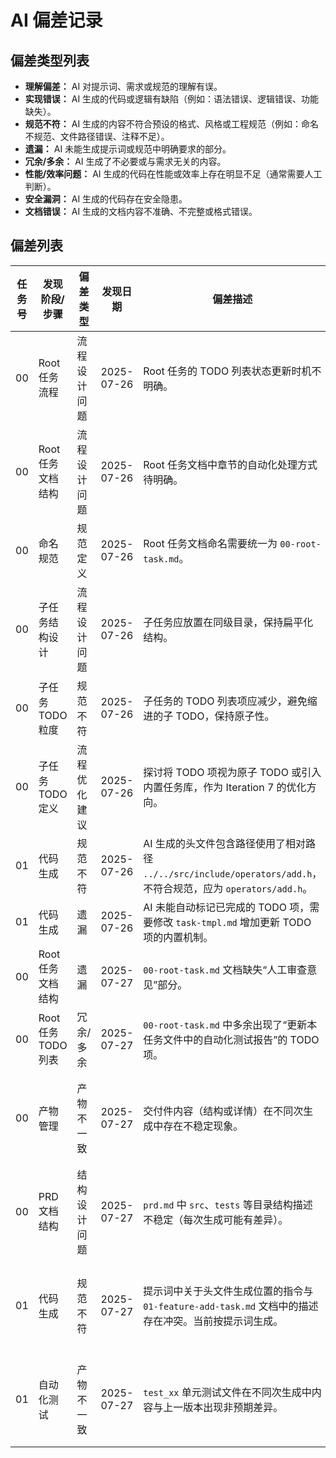 # AI 偏差记录

## 偏差类型列表
- **理解偏差：** AI 对提示词、需求或规范的理解有误。
- **实现错误：** AI 生成的代码或逻辑有缺陷（例如：语法错误、逻辑错误、功能缺失）。
- **规范不符：** AI 生成的内容不符合预设的格式、风格或工程规范（例如：命名不规范、文件路径错误、注释不足）。
- **遗漏：** AI 未能生成提示词或规范中明确要求的部分。
- **冗余/多余：** AI 生成了不必要或与需求无关的内容。
- **性能/效率问题：** AI 生成的代码在性能或效率上存在明显不足（通常需要人工判断）。
- **安全漏洞：** AI 生成的代码存在安全隐患。
- **文档错误：** AI 生成的文档内容不准确、不完整或格式错误。

## 偏差列表

| 任务号 | 发现阶段/步骤 | 偏差类型 | 发现日期 | 偏差描述 | 解决方案/状态 |
|---|---|---|---|---|---|
| 00     | Root任务流程  | 流程设计问题 | 2025-07-26  | Root 任务的 TODO 列表状态更新时机不明确。                    | 已解决        |
| 00     | Root任务文档结构 | 流程设计问题 | 2025-07-26  | Root 任务文档中章节的自动化处理方式待明确。                  | 待处理        |
| 00     | 命名规范      | 规范定义     | 2025-07-26  | Root 任务文档命名需要统一为 `00-root-task.md`。              | 已解决        |
| 00     | 子任务结构设计 | 流程设计问题 | 2025-07-26  | 子任务应放置在同级目录，保持扁平化结构。                     | 已解决        |
| 00     | 子任务TODO粒度 | 规范不符     | 2025-07-26  | 子任务的 TODO 列表项应减少，避免缩进的子 TODO，保持原子性。  | 已解决        |
| 00     | 子任务TODO定义 | 流程优化建议 | 2025-07-26  | 探讨将 TODO 项视为原子 TODO 或引入内置任务库，作为 Iteration 7 的优化方向。 | 待处理        |
| 01     | 代码生成      | 规范不符     | 2025-07-26  | AI 生成的头文件包含路径使用了相对路径 `../../src/include/operators/add.h`，不符合规范，应为 `operators/add.h`。 | 已解决        |
| 01     | 代码生成      | 遗漏         | 2025-07-26  | AI 未能自动标记已完成的 TODO 项，需要修改 `task-tmpl.md` 增加更新 TODO 项的内置机制。 | 已解决        |
| 00     | Root任务文档结构 | 遗漏         | 2025-07-27  | `00-root-task.md` 文档缺失“人工审查意见”部分。               | 已解决        |
| 00     | Root任务TODO列表 | 冗余/多余    | 2025-07-27  | `00-root-task.md` 中多余出现了“更新本任务文件中的自动化测试报告”的 TODO 项。 | 已解决        |
| 00     | 产物管理      | 产物不一致   | 2025-07-27  | 交付件内容（结构或详情）在不同次生成中存在不稳定现象。       | 待处理（后续版本修复） |
| 00     | PRD文档结构    | 结构设计问题 | 2025-07-27  | `prd.md` 中 `src`、`tests` 等目录结构描述不稳定（每次生成可能有差异）。 | 待处理（后续版本修复） |
| 01     | 代码生成      | 规范不符     | 2025-07-27  | 提示词中关于头文件生成位置的指令与 `01-feature-add-task.md` 文档中的描述存在冲突。当前按提示词生成。 | 待处理（后续版本修复） |
| 01     | 自动化测试    | 产物不一致   | 2025-07-27  | `test_xx` 单元测试文件在不同次生成中内容与上一版本出现非预期差异。 | 待处理（后续版本修复） |
